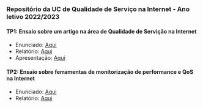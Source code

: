 ### Repositório da UC de Qualidade de Serviço na Internet - Ano letivo 2022/2023

#### TP1: Ensaio sobre um artigo na área de Qualidade de Servição na Internet
* Enunciado: [Aqui](https://github.com/simaocunha71/qsi/blob/main/tp1/enunciado.pdf)
* Relatório: [Aqui](https://github.com/simaocunha71/qsi/blob/main/tp1/QoSI_TP1_Ensaio_G01.pdf)
* Apresentação: [Aqui](https://github.com/simaocunha71/qsi/blob/main/tp1/QoSI-TP1-Apresentacao-G01.pptx)

#### TP2: Ensaio sobre ferramentas de monitorização de performance e QoS na Internet
* Enunciado: [Aqui](https://github.com/simaocunha71/qsi/blob/main/tp2/QoSI_TP2.pdf)
* Relatório: [Aqui](https://github.com/simaocunha71/qsi/blob/main/tp2/QoSI_TP2_Relatorio_G01.pdf)